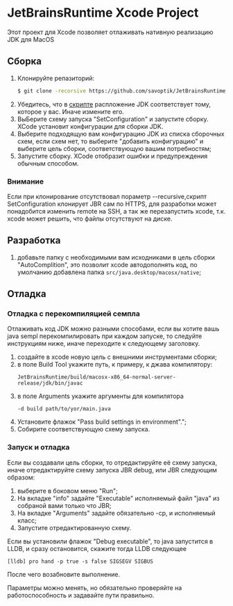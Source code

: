 #  JetBrainsRuntime Xcode Project

Этот проект для Xcode позволяет отлаживать нативную реализацию JDK для MacOS

## Сборка

1. Клонируйте репазиторий:
    ```Bash
    $ git clone -recorsive https://github.com/savoptik/JetBrainsRuntime_XCode_project.git
    ```
1. Убедитесь, что в [скрипте](SetConfig.sh) распложение JDK соответствует тому, которое у вас. Иначе измените его.
1. ВыБерите схему запуска "SetConfiguration" и запустите сборку. XCode установит конфигурации для сборки JDK.
1. Выберите подходящую вам конфигурацию JDK из списка сборочных схем, если схем нет, то выберите "добавить конфигурацию" и выберите цель сборки, соответствующую вашим потребностям;
1. Запустите сборку. XCode отобразит ошибки и предупреждения обычным способом.

### Внимание

Если при клонирование отсутствовал пораметр --recursive,скрипт SetConfiguration клонирует JBR сам по HTTPS, для разработки может понадобится изменить remote на SSH, а так же перезапустить xcode, т.к. xcode может решить, что файлы отсутствуют на диске.

## Разработка

1. добавьте папку с необходимыми вам исходниками в цель сборки "AutoComplition", это позволит xcode автодополнять код, по умолчанию добавлена папка ```src/java.desktop/macosx/native```;


## Отладка

### Отладка с перекомпиляцией семпла

Отлаживать код JDK можно разными способами, если вы хотите вашь java sempl перекомпилировать при каждом запуске, то следуйте инструкциям ниже, иначе переходите к следующему заголовку.

1. создайте в xcode новую цель с внешними инструментами сборки;
1. в поле Build Tool укажите путь, к примеру, к джава компилятору:
    ```
    JetBrainsRuntime/build/macosx-x86_64-normal-server-release/jdk/bin/javac
    ```
1. в поле Arguments укажите аргументы для компилятора
    ```
    -d build path/to/yor/main.java
    ```
1. Установите флажок "Pass build settings in environment".";
1. Собирите соответствующую схему запуска.

### Запуск и отладка

Если вы создавали цель сборки, то отредактируйте её схему запуска, иначе отредактируйте схему запуска JBR debug, или JBR  следующим образом:

1. выберите в боковом меню "Run";
1. На вкладке "info" задайте "Executable" исполняемый файл "java" из собраной вами только что JBR;
1. На вкладке "Arguments" задайте обязательно -cp, и исполняемый класс;
1. Запустите отредактированную схему.

Если вы установили флажок "Debug executable", то java запустится в LLDB, и сразу остановится, скажите тогда LLDB следующее
```LLDB
[lldb] pro hand -p true -s false SIGSEGV SIGBUS
```
После чего возабновите выполнение.

Параметры можно менять, но обязательно проверяйте на работоспособность и задавайте пути правильно.
